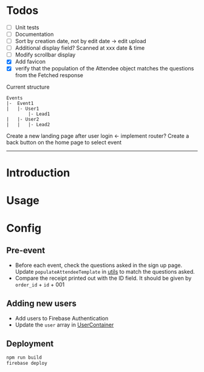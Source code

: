 # Todos

- [ ] Unit tests
- [ ] Documentation
- [ ] Sort by creation date, not by edit date -> edit upload
- [ ] Additional display field? Scanned at xxx date & time
- [ ] Modify scrollbar display
- [x] Add favicon
- [x] verify that the population of the Attendee object matches the questions from the Fetched response

Current structure

```
Events
|-  Event1
|   |- User1
        |- Lead1
|   |- User2
|   |   |- Lead2
```

Create a new landing page after user login <- implement router?
Create a back button on the home page to select event

---

# Introduction

# Usage

# Config

## Pre-event

- Before each event, check the questions asked in the sign up page. Update `populateAttendeeTemplate` in [utils](/functions/src/utils.js) to match the questions asked.
- Compare the receipt printed out with the ID field. It should be given by `order_id` + `id` + 001

## Adding new users

- Add users to Firebase Authentication
- Update the `user` array in [UserContainer](/src/components/user/UserContainer.tsx)

## Deployment
```bash
npm run build
firebase deploy
```
